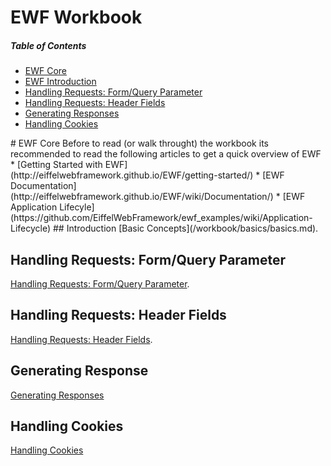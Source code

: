 # EWF Workbook

##### Table of Contents  
* [EWF Core](#core)  
* [EWF Introduction](#introduction)
* [Handling Requests: Form/Query Parameter](#form_query_parameters)
* [Handling Requests: Header Fields](#header_fields)
* [Generating Responses](/workbook/generating_response/generating_response.md)
* [Handling Cookies](/workbook/handling_cookies/handling_cookies.md) 

<a name="core"/>
# EWF Core 
Before to read (or walk throught) the workbook its recommended  to read the following articles to get a quick overview of EWF
* [Getting Started with EWF](http://eiffelwebframework.github.io/EWF/getting-started/)
* [EWF Documentation](http://eiffelwebframework.github.io/EWF/wiki/Documentation/)
* [EWF Application Lifecyle](https://github.com/EiffelWebFramework/ewf_examples/wiki/Application-Lifecycle)

<a name="simple"/>
## Introduction
[Basic Concepts](/workbook/basics/basics.md).

## Handling Requests: Form/Query Parameter
[Handling Requests: Form/Query Parameter](/workbook/handling_request/form.md).

## Handling Requests: Header Fields
[Handling Requests: Header Fields](/workbook/handling_request/headers.md).

## Generating Response
[Generating Responses](/workbook/generating_response/generating_response.md)

## Handling Cookies
[Handling Cookies](/workbook/handling_cookies/handling_cookies.md) 

